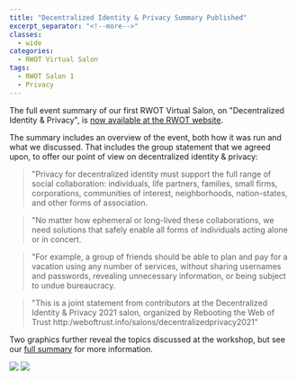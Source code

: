```yaml
---
title: "Decentralized Identity & Privacy Summary Published"
excerpt_separator: "<!--more-->"
classes:
  - wide
categories:
  - RWOT Virtual Salon
tags:
  - RWOT Salon 1
  - Privacy
---
```


The full event summary of our first RWOT Virtual Salon, on "Decentralized Identity & Privacy", is [now available at the RWOT website](https://www.weboftrust.info/salons/rwot-salon-1.html).

The summary includes an overview of the event, both how it was run and what we discussed. That includes the group statement that we agreed upon, to offer our point of view on decentralized identity & privacy:

<!--more-->

> "Privacy for decentralized identity must support the full range of social collaboration: individuals, life partners, families, small firms, corporations, communities of interest, neighborhoods, nation-states, and other forms of association.

> "No matter how ephemeral or long-lived these collaborations, we need solutions that safely enable all forms of individuals acting alone or in concert.

> "For example, a group of friends should be able to plan and pay for a vacation using any number of services, without sharing usernames and passwords, revealing unnecessary information, or being subject to undue bureaucracy.

> "This is a joint statement from contributors at the Decentralized Identity & Privacy 2021 salon, organized by Rebooting the Web of Trust http:/weboftrust.info/salons/decentralizedprivacy2021"

Two graphics further reveal the topics discussed at the workshop, but see our [full summary](https://www.weboftrust.info/salons/rwot-salon-1.html) for more information.

![](https://www.weboftrust.info/images/vsalon1/rwot_v3_web_final.jpg)
![](https://www.weboftrust.info/images/vsalon1/rwot_v3_web_final2.jpg)
